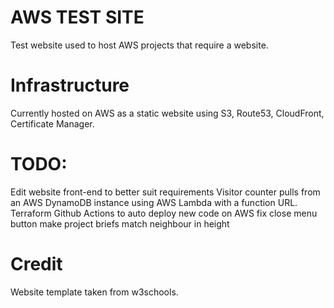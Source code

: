# AWS TEST SITE
Test website used to host AWS projects that require a website.

# Infrastructure


Currently hosted on AWS as a static website using S3, Route53, CloudFront, Certificate Manager. 



# TODO:
Edit website front-end to better suit requirements
Visitor counter pulls from an AWS DynamoDB instance using AWS Lambda with a function URL.
Terraform
Github Actions to auto deploy new code on AWS
fix close menu button
make project briefs match neighbour in height

# Credit
Website template taken from w3schools.
